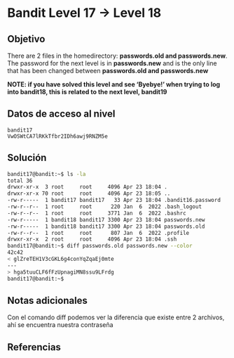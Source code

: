 # Bandit Level 17 → Level 18

## Objetivo
There are 2 files in the homedirectory: **passwords.old and passwords.new**. The password for the next level is in **passwords.new** and is the only line that has been changed between **passwords.old and passwords.new**

**NOTE: if you have solved this level and see ‘Byebye!’ when trying to log into bandit18, this is related to the next level, bandit19**
## Datos de acceso al nivel
```
bandit17
VwOSWtCA7lRKkTfbr2IDh6awj9RNZM5e
```
## Solución
```bash
bandit17@bandit:~$ ls -la
total 36
drwxr-xr-x  3 root     root     4096 Apr 23 18:04 .
drwxr-xr-x 70 root     root     4096 Apr 23 18:05 ..
-rw-r-----  1 bandit17 bandit17   33 Apr 23 18:04 .bandit16.password
-rw-r--r--  1 root     root      220 Jan  6  2022 .bash_logout
-rw-r--r--  1 root     root     3771 Jan  6  2022 .bashrc
-rw-r-----  1 bandit18 bandit17 3300 Apr 23 18:04 passwords.new
-rw-r-----  1 bandit18 bandit17 3300 Apr 23 18:04 passwords.old
-rw-r--r--  1 root     root      807 Jan  6  2022 .profile
drwxr-xr-x  2 root     root     4096 Apr 23 18:04 .ssh
bandit17@bandit:~$ diff passwords.old passwords.new --color
42c42
< glZreTEH1V3cGKL6g4conYqZqaEj0mte
---
> hga5tuuCLF6fFzUpnagiMN8ssu9LFrdg
bandit17@bandit:~$
```
## Notas adicionales
Con el comando diff podemos ver la diferencia que existe entre 2 archivos, ahí se encuentra nuestra contraseña 
## Referencias